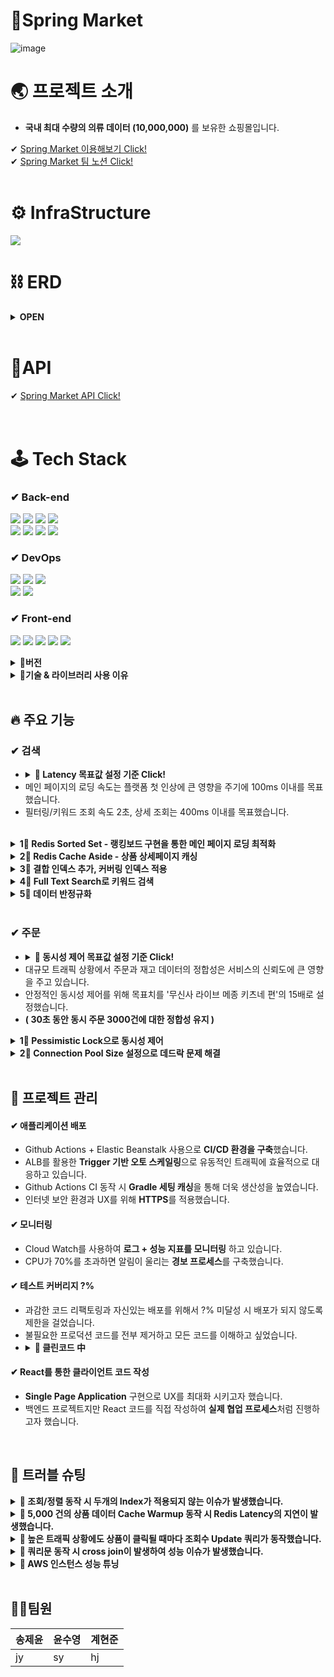 # 🌿Spring Market

![image](https://user-images.githubusercontent.com/112923814/207095093-e2d922cd-5dc5-4036-859c-c10890e416b7.png)
<br/>


# 🌏 프로젝트 소개
- **국내 최대 수량의 의류 데이터 (10,000,000)** 를 보유한 쇼핑몰입니다.



✔ [Spring Market 이용해보기 Click!](https://spring-market.vercel.app/) <br>
✔ [Spring Market 팀 노션 Click!](https://www.notion.so/1-3b015d8a07d149148b5fea36c4035ceb)
<br/><br/>
# ⚙ InfraStructure 

<img src ="https://user-images.githubusercontent.com/112923814/206205534-6b2cf6e1-9461-4258-bbc1-f54b762be4b8.jpg"/></a>      

# ⛓ ERD
<details>
<summary><strong> OPEN </strong></summary>
<div markdown="1">       
</br>

![image](https://user-images.githubusercontent.com/112923814/207008488-d2395e48-ea03-4744-aa31-492b1d4fecf6.png)

</div>
</details>
</br>

# 🧬API
✔ [Spring Market API Click!](https://documenter.getpostman.com/view/23647730/2s8YzP3RB4)
</br></br></br>


# 🕹 Tech Stack
### ✔ Back-end </br>
<img src ="https://img.shields.io/badge/Spring Boot-6DB33F?style=for-the-badge&logo=Spring Boot&logoColor=white"/></a>
<img src="https://img.shields.io/badge/java-007396?style=for-the-badge&logo=java&logoColor=white"></a>
<img src ="https://img.shields.io/badge/Spring Security-6DB33F?style=for-the-badge&logo=Spring Security&logoColor=white"/></a>
<img src="https://img.shields.io/badge/gradle-02303A?style=for-the-badge&logo=gradle&logoColor=white"></br>
<img src="https://img.shields.io/badge/JPA-999933?style=for-the-badge&logo=JPA&logoColor=white"></a>
<img src ="https://img.shields.io/badge/JUnit5-25A162?style=for-the-badge&logo=JUnit5&logoColor=white"/></a>
<img src="https://img.shields.io/badge/MySQL-4479A1?style=for-the-badge&logo=MySQL&logoColor=white"/>
<img src ="https://img.shields.io/badge/Redis-DC382D?style=for-the-badge&logo=Redis&logoColor=white"/></a>
### ✔ DevOps
<img src ="https://img.shields.io/badge/Amazon EC2-FF9900?style=for-the-badge&logo=Amazon EC2&logoColor=white"/></a>
<img src ="https://img.shields.io/badge/GitHub Actions-2088FF?style=for-the-badge&logo=GitHub Actions&logoColor=white"/></a>
<img src ="https://img.shields.io/badge/AWS Elastic Beanstalk-336633?style=for-the-badge&logo=AWS Elastic Beanstalk&logoColor=white"/></a></br>
<img src ="https://img.shields.io/badge/Amazon CloudWatch-FF4F8B?style=for-the-badge&logo=Amazon CloudWatch&logoColor=white"/></a>
<img src ="https://img.shields.io/badge/Amazon S3-569A31?style=for-the-badge&logo=Amazon S3&logoColor=white"/></a>
### ✔ Front-end
<img src ="https://img.shields.io/badge/React-61DAFB?style=for-the-badge&logo=React&logoColor=white"/></a>
<img src="https://img.shields.io/badge/Axios-5A29E4?style=for-the-badge&logo=Axios&logoColor=white"/></a>
<img src="https://img.shields.io/badge/React Router-CA4245?style=for-the-badge&logo=React Router&logoColor=white"/></a>
<img src="https://img.shields.io/badge/Javascript-F7DF1E?style=for-the-badge&logo=Javascript&logoColor=black"/></a>
<img src="https://img.shields.io/badge/Vercel-000000?style=for-the-badge&logo=Vercel&logoColor=white"></a>
</br>
<details>
<summary><strong>📣버전</strong></summary>
<div markdown="1">    
  
### **Application**
  
- **JAVA 11**
- **Spring Boot** _2.7.0
- **Spring Security** _0.11.2
- **JPA**
- **Query DSL** _5.0.0
- **Full Text Search**

### **Data**

- **AWS RDS - MySQL** _8.028
- **AWS ElastiCache for Redis** _7.0.4
- **AWS S3**
- **Faker** (faker_15.2.0)

### **CI/CD**

- **Github Action**
- **AWS EC2**
- **AWS Elastic Beanstalk**

### **Monitoring**

- **Cloud Watch**
- **AWS OpenSearch**
- **Logback**

### **TestCode**

- **Junit 5**
- **Mock**
- **TestContainer**

### **Front**

- **React - yarn**
</div>
</details>



<details>
<summary><strong>📣기술 & 라이브러리 사용 이유</strong></summary>
<div markdown="1">   
  <br/>
  
<!-- 
|기술 스택| 사용 이유|
|:--|:--|
|Query DSL|현준|
|Full Text Search| 현준 |
|RDS- MySQL| 현준 |
|AWS ElastiCache for Redis| 제윤 |
|Faker| 수영 |
|Github Action| 수영 |
|AWS Elastic Beanstalk| 제윤 |
|Cloud Watch| 제윤 |
|AWS OpenSearch| 제윤 |
|Logback| 수영 |
|Junit 5| 수영 |
|TestContainer|제윤|
|React|제윤| -->

 
  
  <details>
  <summary><strong> 1️⃣ Query DSL</strong></summary>
    <div markdown="1"> 
      
1. 동적인 쿼리 작성이 편리하다.
      -  프로젝트 특성 상 조회 시 여러 가지 조건에 따라 동적으로 쿼리문이 실행되어야 하는 상황이 존재
2. 자동 완성 등 IDE의 도움을 받을 수 있다.
3. 문자가 아닌 코드로 쿼리를 작성함으로써, 컴파일 시점에 문법 오류를 쉽게 확인할 수 있다.
      - 쿼리문을 작성하며 자동완성과 문법 오류를 검증할 수 있기 때문에 편리함
4. 쿼리 작성 시 제약 조건 등을 메서드 추출을 통해 재사용할 수 있다.
      - 쿼리문이 길어지게 되면 가독성이 떨어지는데 메서드를 사용하여 재사용하여 쿼리문의 길이를 줄이면 가독성이 증가함
      
  </details> 
  
  <details>
  <summary><strong> 2️⃣ Full Text Search</strong></summary>
    <div markdown="1">     
      
1. 대용량 데이터를 조회하기 위해서는 like 키워드는 너무 성능이 떨어진다고 생각되어 인덱스를 사용하여 조회하는 full text index를 사용하면 조회 성능이 향상될 것으로 예상되어 사용하게 됬다.<br/>
    -  1000만건이 되는 데이터의 키워드를 조회하려고 하기 like 키워드만으로 조회를 하기에는 한계가 있다는 것을 느꼈다. 1000만 건의 5분의 1 수준 200만건을 조회하는데도 32.09초가 걸려 목표로하는 2초 이내의 조회를 하기에는 많이 부족해 보여서 인덱스를 활용하여 조회하는 full-text-search를 도입하여 조회 성능을 향상시키고자 했다.
      
    </div>
  </details> 
  
  <details>
  <summary><strong> 3️⃣ RDS- MySQL</strong></summary>
    <div markdown="1">     
    <br>
대용량 데이터를 다루기 때문에 PostgreSQL과 MySQL 사이에서 고민을 했는데 MySQL을 선택한 이유에 대해서 작성해 보았다.

1. 프로젝트 전 MySQL을 미리 학습한 경험이 있어 빠르게 마무리해야 하는 프로젝트 특성 상 다른 DB보다 빠르게 프로젝트에 적용이 가능하기 때문에 선택하게 됬다.
2. 단순 CRUD 시 MySQL의 성능이 조금 더 우수하다. 
    
    PostgreSQL은 Update시 MySQL과는 다르게 변경 전 값을 삭제 마크처리 후 변경 후 값을 새 행으로 추가하는 방식으로 작업이 진행되기 때문에 Update의 성능이 떨어진다. 하지만 Update 기능이 많이 일어나는 프로젝트 특성 상 MySQL을 사용하는 것이 적합하다고 생각됐다. (그래서 PostgreSQL은 보통 Insert, Select 위주의 서비스에 사용된다)
    

3. 현업에서 MySQL의 점유율 높기 때문에 레퍼런스를 찾기 쉽다.
    
    PostgreSQL도 4위의 점유율과 급격하게 성장하고 있지만 MySQL은 전 세계 2위의 점유율을 가지고 있고 오랫동안 높은 점유율을 가지고 있기 때문에 개발을 처음 공부하는 입장으로서 많은 레퍼런스들을 참고 할 수 있다는 점에서 선택하였다.
    
4. 전문 검색 기능을 사용할 수 있다.
    
    MySQL 과 PostgreSQL 모두 ‘full-text-search’ 전문 검색 기능을 지원하고 있다.
    </div>
  </details> 
  
    
  <details>
  <summary><strong> 4️⃣ AWS ElastiCache for Redis</strong></summary>
    <div markdown="1">
      AWS 아키텍처로 구성된 프로젝트에서 최적화된 서비스와 
팀 프로젝트 환경에서 효과적인 모니터링을 위해서 사용
    
  </details> 
  
    
  <details>
  <summary><strong> 5️⃣ Faker & SQLAlchemy</strong></summary>
    <div markdown="1">     
      
- 1000만건 상품 데이터를 목표로 하였기 때문에 실제 의류 쇼핑몰 크롤링을 하기에는 무리가 있다고 판단하여 더미데이터 생성을 하기로 결정하였습니다.
- 카테고리별로 다른 상품 이름, 사진을 생성해야 하고, 상품과 주문 생성일자가 Primary key인 id에 따라 증가하도록 데이터를 구성할 수 있어야 하고 생성한 대량의 데이터를 손쉽게 RDS MySQL DB로 보낼 수 있어야 했습니다.
- 파이썬 Faker 라이브러리로 위 조건을 만족하는 더미데이터를 생성했고 Python과 MySQL을 연결시켜주는 라이브러리 mysqlclient를 설치하고 파이썬의 ORM인 SQLAlchemy를 이용하여 생성한 더미데이터 1000만 건을 데이터베이스에 입력했습니다.
    
  </details> 
  
    
    
  <details>
  <summary><strong> 6️⃣ Github Action</strong></summary>
    <div markdown="1">     
      
- 비용에 문제가 발생하지 않습니다.
- 클라우드에서 동작하므로 서버 설치가 필요하지 않습니다.
- Github Repository로 관리하는 프로젝트이기에 호환이 좋고 
Github 이벤트(ex. PR) 처리가 가능합니다.
- GitHub의 완전 관리 서비스이기에 사용이 편리하기에
인프라를 관리하는데 드는 코스트를 낮출 수 있습니다.
      
    </div>
  </details> 
  
    
    
  <details>
  <summary><strong> 7️⃣ AWS Elastic Beanstalk</strong></summary>
    <div markdown="1">
<!--  -->
- 다양한 인프라 서비스를 간편하게 사용할 수 있습니다.
< 용량 프로비저닝, 로드 밸런싱, 모니터링, 협업 도구 >
- Github에서 통합이 가능
- 완전 관리형 서비스 사용으로 프로젝트에서 인프라에 사용하는 코스트를 낮출 수 있음
  
    </div>
  </details> 
  
    
    
  <details>
  <summary><strong> 8️⃣ Logback</strong></summary>  
  <div markdown="1">     
    
- 개발 과정에서 문제 원인 파악 및 개발의 안정성 확보를 위해 콘솔 로그 외의 로그 관리의 필요성을 느꼈습니다.
- Spring Boot에서 로깅은 대표적으로 Log4j, Logback, Log4j2으로 로그 구현체를 사용합니다.
- Log4j는 가장 오래된 프레임워크이며 2015년에 단종되었기 때문에 선택지에서 제외하였습니다.
- Logback은 Log4j를 개발한 개발자가 개발한 Log4j의 후속 버전으로 지속적으로 업데이트되고 있습니다.
- Log4j2는 가장 최근에 나온 로깅 프레임워크로 logback과 마찬가지로 필터링 기능과 자동 리로드 기능을 가지고 있습니다. logback과의 가장 큰 차이점은 Multi Thread 환경에서 비동기 로거(Async Logger)의 경우 log4j, logback 보다 처리량이 더 높고, 대기 시간이 훨씬 짧습니다. 또한 람다 표현식과 사용자 정의 로그 레벨도 지원합니다.
- 로깅으로 DB관련 로그, 에러 로그, api 통신 로그를 분리해 파일로 관리하는 것을 목표로 했기 때문에 스프링 기본 설정인 logback 사용을 결정하였습니다.     
- ConsoleAppender로 Info레벨 이상 로그를 콘솔에 출력,RollingFileAppender로 Debug레벨 이상 DB관련 로그와 Warn레벨 이상 에러로그를 각각 다른 파일로 저장하고
logback-access 모듈을 이용해 api 통신 관련 통신 로그 또한 파일로 저장하여 모니터링하였습니다.
<!--     </div> -->
  </details> 
  
    
    
  <details>
  <summary><strong> 9️⃣ JUnit5 & Jacoco</strong></summary>
    <div markdown="1">     
      
 - Spring Boot 2.2.0 버전부터 JUnit5가 기본으로 채택되었으며 JUnit4보다 다양한 기능이 제공되어 JUnit5로 테스트 코드를 작성하였습니다.<br/>
 - 컨트롤러 테스트는 @WebMvcTest 어노테이션으로 Web Layer에만 집중하여 테스트하였으며, 서비스 테스트는 모듈 간의 상호작용이 정상적으로 수행되는지 확인하기 위해 통합 테스트를 진행했습니다.<br/>
 - JUnit 테스트 결과를 바탕으로 커버리지를 결과를 리포트해주는 Jacoco 라이브러리를 도입하여 구문 커버리지를 측정하며 안 쓰이는 코드와 어노테이션을 확인하며 리팩토링을 진행하였습니다.

  </details> 
  
      
    
  <details>
  <summary><strong> 🔟 TestContainer</strong></summary>
    <div markdown="1">     
    <br>
Redis를 사용한 코드를 어느 환경에서든 바로 테스트가 가능하게 하기 위해서 사용 
<!--     </div> -->
  </details> 
  
  
</div>
</details>
<br/>


## 🔥 주요 기능


### ✔ 검색

- <details><summary><strong> 📢 Latency 목표값 설정 기준 Click!</strong></summary><div markdown="1"></br><pre><strong>KISSmetrics는 고객의 47%가 2초 이내의 시간에 로딩이 되는 웹 페이지를 원하고 있으며, 40%는 로딩에 3초 이상 걸리는 페이지를 바로 떠난다고 설명했습니다.</strong></pre></br></div></details>
- 메인 페이지의 로딩 속도는 플랫폼 첫 인상에 큰 영향을 주기에 100ms 이내를 목표했습니다.
- 필터링/키워드 조회 속도 2초, 상세 조회는 400ms 이내를 목표했습니다.
</br> 
<details> 
<summary><strong> 1⃣ Redis Sorted Set - 랭킹보드 구현을 통한 메인 페이지 로딩 최적화 </strong></summary>
<div markdown="1">      
</br> 
 
  - **Redis Sorted Set을 통해 평균 100ms의 속도로 랭킹보드를 제공하고 있습니다.**
  - 메인 페이지에 접근할 때마다 Order By가 동작하는 기존의 코드보다 **28배 성능이 향상**되었습니다. ( 28s -> 100ms )
  - 파이프라인 + 스케줄러를 통해 주기적으로 랭킹보드를 세팅하고 있습니다.</br></br>
  
</div>
</details>

<details>
<summary><strong> 2⃣ Redis Cache Aside - 상품 상세페이지 캐싱</strong></summary>
<div markdown="1"> 
<br>

  - **카테고리별 상위 5,000개의 상품 페이지를 캐싱하여 사용하고 있습니다.**
  - Redis 캐시 데이터를 통해 **DB의 부하를 최소화**했습니다.
  - 파이프라인을 통해 Cache Warmup을 동작시키고 있습니다.</br></br>
  
</div>
</details>

<details>
<summary><strong> 3⃣ 결합 인덱스 추가, 커버링 인덱스 적용</strong></summary>
<div markdown="1">       
<br>

  - **조회수+pk로 결합 인덱스를 추가하여 조회순, 날짜순 정렬 시 성능 저하의 가장 큰 원인이었던 sort 부하를 해결했습니다.**
  - QueryDSL은 서브쿼리를 지원하지 않기 때문에 커버링 인덱스를 활용해 **페이징 조회 성능을 1900% 개선**했습니다. </br></br>
  
</div>
</details>

<details>
<summary><strong> 4⃣ Full Text Search로 키워드 검색</strong></summary>
<div markdown="1">    
<br>

  - 키워드 조회 시 Full-Text-Search 방식을 사용하여 like문을 사용한 쿼리보다 **약 634% 성능을 개선**했습니다.</br></br>
  
</div>
</details>

<details>
<summary><strong> 5⃣ 데이터 반정규화</strong></summary>
<div markdown="1">       
<br>

  - 쿼리문에서 join문을 제거를 위해 데이터 반정규화를 하여 조회수, 재고수 테이블을 상품 테이블과 병합했고</br> **조회 성능을 66.6% 개선**했습니다.</br>
  
</div>
</details>
<br/>

### ✔ 주문
  - <details><summary><strong> 📢 동시성 제어 목표값 설정 기준 Click!</strong></summary><div markdown="1"></br><pre><strong>온라인 패션 스토어 무신사가 선보인 패션 특화 라이브 방송 ‘무신사 라이브’ 메종 키츠네 편이 방송 시작 5분 만에 매출 1억 원을 돌파했습니다.</br>동시 상품의 주문으로 가정했을 때 300초 동안 2000건의 주문이 발생한 상황입니다.</strong> (상품 가격 50,000원 기준)</pre></div></details>
  - 대규모 트래픽 상황에서 주문과 재고 데이터의 정합성은 서비스의 신뢰도에 큰 영향을 주고 있습니다.
  - 안정적인 동시성 제어를 위해 목표치를 '무신사 라이브 메종 키츠네 편'의 15배로 설정했습니다.
  - **( 30초 동안 동시 주문 3000건에 대한 정합성 유지 )**

<details>
<summary><strong> 1⃣ Pessimistic Lock으로 동시성 제어</strong></summary>
<div markdown="1">   
<br>

  - 트랜잭션이 시작될 때 MySQL DB에 Exclusive Lock을 걸어 Race Condition을 해결했습니다.
  - 서비스 코드에서 재고 변경 로직의 트랜잭션을 분리해 효율적으로 처리했습니다.
  - **부하테스트 결과 30초 동안 이루어지는 3000건의 동일 상품 주문 데이터 정합성을 유지 성공했습니다.**</br></br>
  
</div>
</details>

<details>
<summary><strong> 2⃣ Connection Pool Size 설정으로 데드락 문제 해결</strong></summary>
<div markdown="1">       
<br>
  
  - Pessimistic Lock은 데드락 발생 가능성이 있었습니다.
  - 데드락을 피하는 Connection Pool Size 공식과 JMeter 부하테스트를 통해 데드락을 회피할 수 있으며</br>에러율이 가장 낮은 지점(20)을 발견하고 적용하였습니다.
  - **Default Connection Pool Size인 10개 기준보다 에러율이 10% 하락했습니다.**</br>
  
</div>
</details>
<br/>


## 💉 프로젝트 관리
#### ✔ 애플리케이션 배포
- Github Actions + Elastic Beanstalk 사용으로 **CI/CD 환경을 구축**했습니다.
- ALB를 활용한 **Trigger 기반 오토 스케일링**으로 유동적인 트래픽에 효율적으로 대응하고 있습니다.
- Github Actions CI 동작 시 **Gradle 세팅 캐싱**을 통해 더욱 생산성을 높였습니다.
- 인터넷 보안 환경과 UX를 위해 **HTTPS**를 적용했습니다.
#### ✔ 모니터링
- Cloud Watch를 사용하여 **로그 + 성능 지표를 모니터링** 하고 있습니다.
- CPU가 70%를 초과하면 알림이 울리는 **경보 프로세스**를 구축했습니다. 
#### ✔ 테스트 커버리지 ?%
- 과감한 코드 리팩토링과 자신있는 배포를 위해서 ?% 미달성 시 배포가 되지 않도록 제한을 걸었습니다.
- 불필요한 프로덕션 코드를 전부 제거하고 모든 코드를 이해하고 싶었습니다.
- <details><summary><strong>📢 클린코드 中</strong></summary><div markdown="1">       <br/><pre>얼마만큼의 코드를 자동화한 단위 테스트로 계산해야 할까? 대답할 필요조차 없다.<br/> 모조리 다 해야 한다. 모.조.리! 100% 테스트 커버리지를 권장하냐고? 권장이 아니라 강력히 요구한다. <br/>작성한 코드는 한 줄도 빠짐없이 전부 테스트해야 한다. 군말은 필요 없다. ― 클린코드 (로버트 마틴 저)</pre></div></details>
#### ✔ React를 통한 클라이언트 코드 작성
- **Single Page Application** 구현으로 UX를 최대화 시키고자 했습니다.
- 백엔드 프로젝트지만 React 코드를 직접 작성하여 **실제 협업 프로세스**처럼 진행하고자 했습니다.   

<br/>

## 🎯 트러블 슈팅

<details>
<summary><strong>📌 조회/정렬 동작 시 두개의 Index가 적용되지 않는 이슈가 발생했습니다. </strong></summary>
<div markdown="1">       

#### ❗ 문제상황
  - Full-Text-Search 키워드 필터가 포함된 필터링 조회 동작 시 타임아웃이 발생했습니다.
  - 필터링 조회에서 정렬(조회순, 날짜순)은 필수적으로 이루어져야 하는데 Full-Text-Search 키워드 필터가 동작하면서 Full-Text-Index가 쿼리에 적용되었고, 이로인해 정렬 컬럼의 인덱스가 누락되어 sort에 부하가 발생했습니다.
  
#### 💡 Solution :
  - 필터링 조회 시 정렬 컬럼으로 인덱스를 사용하기 위해 키워드 검색은 contains문을 사용하였습니다.
  - 키워드만으로 검색이 이루어질 때는 Full-Text-Search가 동작 되도록 설정했습니다.
 
#### ✔ 결과
  - 키워드에 따른 속도 편차는 발생하지만 평균 500ms로 성능의 안정화를 이루었습니다. 
  - ( 약 11,900%의 성능향상 효과를 얻었습니다. ) </br>
  
</div>
</details>

<details>
<summary><strong>📌 5,000 건의 상품 데이터 Cache Warmup 동작 시 Redis Latency의 지연이 발생했습니다.</strong> </summary>
<div markdown="1">       

#### ❗ 문제상황
  - 상품 데이터의 빠른 조회와 DB 부하 분산을 위해 캐싱은 필수였습니다.
  - 하지만 TCP 기반으로 동작하는 Redis에 5,000 건의 데이터를 개별로 Input 하면서 Latency의 지연이 발생했습니다.
  - ( 카테고리별 상위 5,000건의 상품 데이터를 캐싱하여 사용하고 있습니다. )
  - <strong>Request +5000 ( Redis 요청 5000건 발생)</strong>
  - ![1313](https://user-images.githubusercontent.com/112923814/207049796-b844c15d-4fba-4342-a256-65c6d6d1733b.png)
  - ![nonepipe 5000-](https://user-images.githubusercontent.com/112923814/207048644-36273836-353b-48b5-b3be-dc19f1b232ad.png)


  
#### 💡 Solution : Redis Pipeline 구축
  - 작업의 단위를 직접 구축해서 요청이 가능해졌습니다. ( 다중 Insert 가능 )
  
#### ✔ 결과
  - 5,000건의 TCP 통신이 1건(+5000)으로 축소되었습니다.
  - <strong>Request +1 ( Redis 요청 1건 발생)</strong>
  - ![131313](https://user-images.githubusercontent.com/112923814/207049817-dc7d5da6-a4ee-4f4e-99a3-5f7e88b98c56.png)
  - ![pipe 5000_](https://user-images.githubusercontent.com/112923814/207049047-4a8b1c9f-3f94-4a1d-88a2-711e1b9b428b.png)



</div>
</details>

<details>
<summary><strong>📌 높은 트래픽 상황에도 상품이 클릭될 때마다 조회수 Update 쿼리가 동작했습니다.</strong></summary>
<div markdown="1">       
  
#### ❗ 문제상황
  - 높은 트래픽이 발생할 때 조회가 일어날 때마다 발생하는 Update 쿼리는 서버에 큰 무리가 있었습니다.
  - <strong>10초간 상품 상세 조회가 1만회 동작할 때 에러율이 62.31% 발생했습니다.</strong> 
  - ![10,000 view update1](https://user-images.githubusercontent.com/112923814/207050945-515b7aec-1999-4547-bbba-53dc37670325.png)
  - ![10,000 view update graph](https://user-images.githubusercontent.com/112923814/207050910-be5d0354-3d3a-4312-9077-b8db909638d2.png)


  
#### 💡 Solution : Cache Write Back
  - 조회수를 캐시에 모아 일정 주기 DB에 배치하는 프로세스를 구현했습니다.
  - 싱글쓰레드인 Redis의 특성상 Atomic하게 Increment를 처리할 수 있었습니다..
  - 조회 기능의 많은 I/O와 함께 발생하는 Update 쿼리를 컨트롤할 수 있었습니다..  
  
#### ✔ 결과
  - 클릭 시마다 발생했던 Update 쿼리를 1시간 주기로 일어나는 배치 작업으로 최적화가 이루어졌습니다.
  - <strong>동일 상황에 에러율 0%를 달성했습니다.</strong>
  - ![10,000 view redis1](https://user-images.githubusercontent.com/112923814/207050998-1e314ddd-4fee-49f4-9b76-157514757c0c.png)
  - ![10,000 view redis graph](https://user-images.githubusercontent.com/112923814/207051036-38937920-808d-4bf0-9414-2a4f4504a93c.png)



</div>
</details>

<details>
<summary><strong>📌 쿼리문 동작 시 cross join이 발생하여 성능 이슈가 발생했습니다. </strong></summary>
<div markdown="1">       

#### ❗ 문제상황
  - 조회 쿼리 동작 시 DB 로그에 cross join이 발생한 것을 확인했습니다.</br>
  ( cross join 은 카다시안 곱을 수행하여 join하기 때문에 너무 많은 데이터를 가져와 성능이 저하됩니다. )
  
#### 💡 Solution :
  - inner join 명시적으로 사용했습니다.
  - join을 명시적으로 사용하지 않은 쿼리문에서 자동으로 cross join이 발생되고 있었기 때문에 join이 필요한 테이블에 inner join을 작성하였습니다.
 
#### ✔ 결과
  - cross join으로 나가던 쿼리문이 inner join 바뀌었습니다.
  - 200만건 기준 필터링 조회 시 평균 8초, 성능 200%까지 개선되었습니다. </br>
</div>
</details>

<details>
<summary><strong>📌 AWS 인스턴스 성능 튜닝</strong></summary>
<div markdown="1">       

#### ❗ 문제상황
  - 스케일업 이전에 프리티어 인스턴스로 성능 최적화를 진행해보고자 했습니다.
  
#### 💡 Step 3
  
   1. <strong>DB 읽기 전용 복제본을 생성해 Read 요청을 분산합니다.</strong></br>
   2. <strong>Hikari Connection Pool 최적의 개수를 찾아야 했습니다.</strong></br>
   > Cache Write Back 전략으로 조회수를 관리하고 있었기에 Connection Pool 확장이 필요했습니다.
   > RDS micro.t3 인스턴스의 성능을 고려한 확장이 필요했습니다. </br>
   3. <strong>Time_Wait 소켓의 최적화가 필요했습니다.</strong></br>
   > 낮은 성능의 DB로 대규모 상품 데이터를 핸들링하는 상황이기에, 남아있는 모든 소켓에 요청마다
   > TCP handshake가 발생하는데에서 생기는 불필요한 성능 낭비를 없애야 했습니다.

  
#### ✔ 결과
  - Step 1. Main DB에는 Write 요청만을 동작시키고 Replica DB에 Read 동작을 분산 동작시켜 부하를 분산했습니다.
  - Step 2. Jmeter 부하테스트를 통해 에러율이 가장 낮아지는 Connection Pool Size가 20임을 발견했습니다.
  > Default Size인 10개에서 20개로 확장하니 1초 동안 이루어지는 동시 주문 150건 기준 에러율이 371% 하락했습니다.</br>
  > ( Error 21.04% -> Error  5.67% )  
  - Step 3. KeepAlive 적용을 통해 매 요청마다 새로운 세션을 만들지 않고, 1024개의 세션을 연결한 뒤 그 연결을 통해 요청을 처리하게 만들었습니다.

</div>
</details>

<br/>

## 🧑‍💻팀원

|송제윤|윤수영|계현준|
|:--|:--|:--|
|jy|sy|hj|

